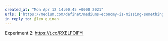 ```yaml
---
created_at: "Mon Apr 12 14:00:45 +0000 2021"
urls: ['https://medium.com/definet/mediums-economy-is-missing-something-272789f54a54']
in_reply_to: @leo_guinan
---
```


Experiment 2:
https://t.co/RXELFOlFYi